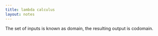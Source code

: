 ```yaml
---
title: lambda calculus
layout: notes
---
```


The set of inputs is known as domain, the resulting output is codomain. 
